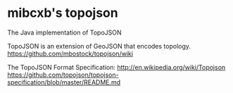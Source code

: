 mibcxb's topojson
===========

The Java implementation of TopoJSON

TopoJSON is an extension of GeoJSON that encodes topology.
https://github.com/mbostock/topojson/wiki

The TopoJSON Format Specification:
http://en.wikipedia.org/wiki/Topojson
https://github.com/topojson/topojson-specification/blob/master/README.md
